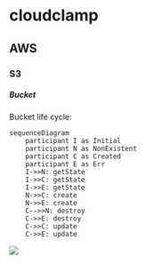 # cloudclamp

## AWS

### S3

##### Bucket

Bucket life cycle:

```
sequenceDiagram
    participant I as Initial
    participant N as NonExistent
    participant C as Created
    participant E as Err
    I->>N: getState
    I->>C: getState
    I->>E: getState
    N->>C: create
    N->>E: create
    C-->>N: destroy
    C->>E: destroy
    C->>C: update
    C->>E: update
```    

[![](https://mermaid.ink/img/eyJjb2RlIjoic2VxdWVuY2VEaWFncmFtXG4gICAgcGFydGljaXBhbnQgSSBhcyBJbml0aWFsXG4gICAgcGFydGljaXBhbnQgTiBhcyBOb25FeGlzdGVudFxuICAgIHBhcnRpY2lwYW50IEMgYXMgQ3JlYXRlZFxuICAgIHBhcnRpY2lwYW50IEUgYXMgRXJyXG4gICAgSS0-Pk46IGdldFN0YXRlXG4gICAgSS0-PkM6IGdldFN0YXRlXG4gICAgSS0-PkU6IGdldFN0YXRlXG4gICAgTi0-PkM6IGNyZWF0ZVxuICAgIE4tPj5FOiBjcmVhdGVcbiAgICBDLS0-Pk46IGRlc3Ryb3lcbiAgICBDLT4-RTogZGVzdHJveVxuICAgIEMtPj5DOiB1cGRhdGVcbiAgICBDLT4-RTogdXBkYXRlIiwibWVybWFpZCI6eyJ0aGVtZSI6ImRlZmF1bHQifX0)](https://mermaid-js.github.io/mermaid-live-editor/#/edit/eyJjb2RlIjoic2VxdWVuY2VEaWFncmFtXG4gICAgcGFydGljaXBhbnQgSSBhcyBJbml0aWFsXG4gICAgcGFydGljaXBhbnQgTiBhcyBOb25FeGlzdGVudFxuICAgIHBhcnRpY2lwYW50IEMgYXMgQ3JlYXRlZFxuICAgIHBhcnRpY2lwYW50IEUgYXMgRXJyXG4gICAgSS0-Pk46IGdldFN0YXRlXG4gICAgSS0-PkM6IGdldFN0YXRlXG4gICAgSS0-PkU6IGdldFN0YXRlXG4gICAgTi0-PkM6IGNyZWF0ZVxuICAgIE4tPj5FOiBjcmVhdGVcbiAgICBDLS0-Pk46IGRlc3Ryb3lcbiAgICBDLT4-RTogZGVzdHJveVxuICAgIEMtPj5DOiB1cGRhdGVcbiAgICBDLT4-RTogdXBkYXRlIiwibWVybWFpZCI6eyJ0aGVtZSI6ImRlZmF1bHQifX0)
